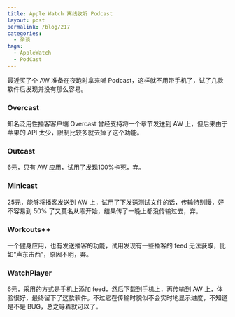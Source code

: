 ```yaml
---
title: Apple Watch 离线收听 Podcast
layout: post
permalink: /blog/217
categories:
  - 杂谈
tags:
  - AppleWatch
  - PodCast
---
```


最近买了个 AW 准备在夜跑时拿来听 Podcast，这样就不用带手机了，试了几款软件后发现并没有那么容易。

### Overcast

知名泛用性播客客户端 Overcast 曾经支持将一个章节发送到 AW 上，但后来由于苹果的 API 太少，限制比较多就去掉了这个功能。

### Outcast

6元，只有 AW 应用，试用了发现100%卡死，弃。

### Minicast

25元，能够将播客发送到 AW 上，试用了下发送测试文件的话，传输特别慢，好不容易到 50% 了又莫名从零开始，结果传了一晚上都没传输过去，弃。

### Workouts++

一个健身应用，也有发送播客的功能，试用发现有一些播客的 feed 无法获取，比如“声东击西”，原因不明，弃。

### WatchPlayer

6元，采用的方式是手机上添加 feed，然后下载到手机上，再传输到 AW 上，体验很好，最终留下了这款软件。不过它在传输时貌似不会实时地显示进度，不知道是不是 BUG，总之等着就可以了。